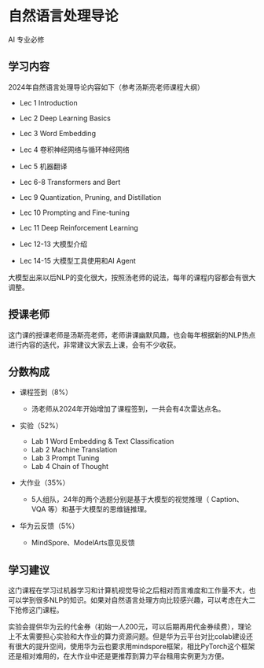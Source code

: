 # 自然语言处理导论
<div class="badges">
<span class="badge is-badge">AI 专业必修</span>
</div>



## 学习内容

2024年自然语言处理导论内容如下（参考汤斯亮老师课程大纲）

- Lec 1 Introduction

- Lec 2 Deep Learning Basics

- Lec 3 Word Embedding

- Lec 4 卷积神经网络与循环神经网络

- Lec 5 机器翻译

- Lec 6-8 Transformers and Bert

- Lec 9 Quantization, Pruning, and Distillation

- Lec 10 Prompting and Fine-tuning

- Lec 11 Deep Reinforcement Learning

- Lec 12-13 大模型介绍

- Lec 14-15 大模型工具使用和AI Agent

大模型出来以后NLP的变化很大，按照汤老师的说法，每年的课程内容都会有很大调整。

## 授课老师 

这门课的授课老师是汤斯亮老师，老师讲课幽默风趣，也会每年根据新的NLP热点进行内容的迭代，非常建议大家去上课，会有不少收获。


## 分数构成

+ 课程签到（8%）
    - 汤老师从2024年开始增加了课程签到，一共会有4次雷达点名。

+ 实验（52%）
    - Lab 1 Word Embedding & Text Classification
    - Lab 2 Machine Translation
    - Lab 3 Prompt Tuning
    - Lab 4 Chain of Thought

+ 大作业（35%）
    - 5人组队，24年的两个选题分别是基于大模型的视觉推理（ Caption、VQA 等）和基于大模型的思维链推理。

+ 华为云反馈（5%）
    - MindSpore、ModelArts意见反馈

## 学习建议

这门课程在学习过机器学习和计算机视觉导论之后相对而言难度和工作量不大，也可以学到很多NLP的知识。如果对自然语言处理方向比较感兴趣，可以考虑在大二下抢修这门课程。

实验会提供华为云的代金券（初始一人200元，可以后期再用代金券续费），理论上不太需要担心实验和大作业的算力资源问题。但是华为云平台对比colab建设还有很大的提升空间，使用华为云也要求用mindspore框架，相比PyTorch这个框架还是相对难用的，在大作业中还是更推荐到算力平台租用实例更为方便。
